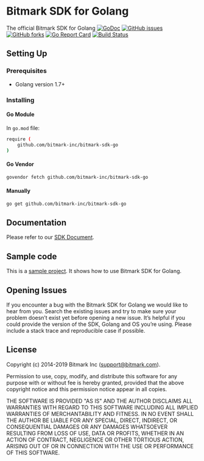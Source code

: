 # Bitmark SDK for Golang
The official Bitmark SDK for Golang
[![GoDoc](https://godoc.org/github.com/bitmark-inc/bitmark-sdk-go/plugins?status.svg)](https://godoc.org/github.com/bitmark-inc/bitmark-sdk-go/)
[![GitHub issues](https://img.shields.io/github/issues/bitmark-inc/bitmark-sdk-go.svg)](https://github.com/bitmark-inc/bitmark-sdk-go/issues)
[![GitHub forks](https://img.shields.io/github/forks/bitmark-inc/bitmark-sdk-go.svg)](https://github.com/bitmark-inc/bitmark-sdk-go/network)
[![Go Report Card](https://goreportcard.com/badge/github.com/bitmark-inc/bitmark-sdk-go)](https://goreportcard.com/report/github.com/bitmark-inc/bitmark-sdk-go)
[![Build Status](https://travis-ci.org/bitmark-inc/bitmark-sdk-go.svg?branch=master)](https://travis-ci.org/bitmark-inc/bitmark-sdk-go)

## Setting Up

### Prerequisites

- Golang version 1.7+

### Installing

#### Go Module

In `go.mod` file:
```sh
require (
	github.com/bitmark-inc/bitmark-sdk-go
)
```

#### Go Vendor
```sh
govendor fetch github.com/bitmark-inc/bitmark-sdk-go
```

#### Manually
```sh
go get github.com/bitmark-inc/bitmark-sdk-go
```

## Documentation

Please refer to our [SDK Document](https://sdk-docs.bitmark.com/).


## Sample code
This is a [sample project](sample/). It shows how to use Bitmark SDK for Golang.

## Opening Issues
If you encounter a bug with the Bitmark SDK for Golang we would like to hear from you. Search the existing issues and try to make sure your problem doesn’t exist yet before opening a new issue. It’s helpful if you could provide the version of the SDK, Golang and OS you’re using. Please include a stack trace and reproducible case if possible.


## License

Copyright (c) 2014-2019 Bitmark Inc (support@bitmark.com).

Permission to use, copy, modify, and distribute this software for any
purpose with or without fee is hereby granted, provided that the above
copyright notice and this permission notice appear in all copies.

THE SOFTWARE IS PROVIDED "AS IS" AND THE AUTHOR DISCLAIMS ALL WARRANTIES
WITH REGARD TO THIS SOFTWARE INCLUDING ALL IMPLIED WARRANTIES OF
MERCHANTABILITY AND FITNESS. IN NO EVENT SHALL THE AUTHOR BE LIABLE FOR
ANY SPECIAL, DIRECT, INDIRECT, OR CONSEQUENTIAL DAMAGES OR ANY DAMAGES
WHATSOEVER RESULTING FROM LOSS OF USE, DATA OR PROFITS, WHETHER IN AN
ACTION OF CONTRACT, NEGLIGENCE OR OTHER TORTIOUS ACTION, ARISING OUT OF
OR IN CONNECTION WITH THE USE OR PERFORMANCE OF THIS SOFTWARE.
